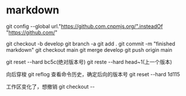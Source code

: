 # markdown
git config --global url."https://github.com.cnpmjs.org/".insteadOf "https://github.com/"

git checkout -b develop
git branch -a
git add .
git commit -m "finished markdown"
git checkout main
git  merge develop
git push origin main

git reset --hard bc5c(绝对版本号)
git reste --hard head~1(上一个版本)

向后穿梭
git reflog 查看命令历史，确定后向的版本号
git reset --hard 1d115

工作区变化了，想撤销
git checkout --